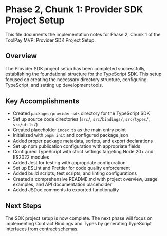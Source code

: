 # Phase 2, Chunk 1: Provider SDK Project Setup

This file documents the implementation notes for Phase 2, Chunk 1 of the ToolPay MVP: Provider SDK Project Setup.

## Overview
The Provider SDK project setup has been completed successfully, establishing the foundational structure for the TypeScript SDK. This setup focused on creating the necessary directory structure, configuring TypeScript, and setting up development tools.

## Key Accomplishments
- Created `packages/provider-sdk` directory for the TypeScript SDK
- Set up source code directories (`src/`, `src/bindings/`, `src/types/`, `src/utils/`)
- Created placeholder `index.ts` as the main entry point
- Initialized with `pnpm init` and configured package.json
- Added proper package metadata, scripts, and export declarations
- Set up npm publication configuration with appropriate fields
- Configured TypeScript with strict settings targeting Node 20+ and ES2022 modules
- Added Jest for testing with appropriate configuration
- Set up ESLint and Prettier for code quality enforcement
- Added build scripts, test scripts, and linting configurations
- Created a comprehensive README.md with project overview, usage examples, and API documentation placeholder
- Added JSDoc comments to exported functionality

## Next Steps
The SDK project setup is now complete. The next phase will focus on implementing Contract Bindings and Types by generating TypeScript interfaces from contract schemas.
